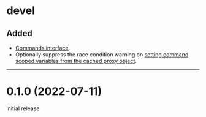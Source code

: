 ﻿# devel

## Added

* [Commands interface](https://alternerdtive.github.io/YAVAPF/commands/).
* Optionally suppress the  race condition warning on [setting command scoped
  variables from the cached proxy
  object](https://alternerdtive.github.io/YAVAPF/variables/#using-proxy-methods-vs-using-plugin-methods).

-----

# 0.1.0 (2022-07-11)

initial release
